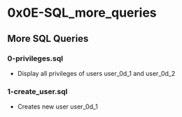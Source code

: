 # 0x0E-SQL_more_queries

## More SQL Queries
### 0-privileges.sql
* Display all privileges of users user_0d_1 and user_0d_2

### 1-create_user.sql
* Creates new user user_0d_1

